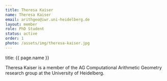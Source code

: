 ```yaml
---
title: Theresa Kaiser
name: Theresa Kaiser
email: arithgeo@iwr.uni-heidelberg.de
layout: member
role: PhD Student
status: active
order: 1
photo: /assets/img/theresa-kaiser.jpg
---
```



title: {{ page.name }}

Theresa Kaiser is a member of the AG Computational Arithmetic Geometry research group at the University of Heidelberg.